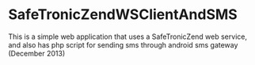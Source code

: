 # SafeTronicZendWSClientAndSMS
This is a simple web application that uses a SafeTronicZend web service, and also has php script for sending sms through android sms gateway (December 2013)
